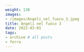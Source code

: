 ```yaml
---
weight: 130
images:
- /images/Angeli_nel_fuoco_3.jpeg
title: Angeli nel fuoco 3
date: 2022-03-01
tags:
- archive # all posts
- ferro
---
```

